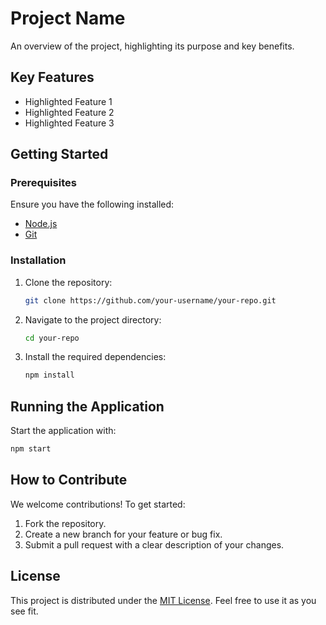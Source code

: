 # Project Name

An overview of the project, highlighting its purpose and key benefits.

## Key Features

- Highlighted Feature 1
- Highlighted Feature 2
- Highlighted Feature 3

## Getting Started

### Prerequisites

Ensure you have the following installed:
- [Node.js](https://nodejs.org/)
- [Git](https://git-scm.com/)

### Installation

1. Clone the repository:
    ```bash
    git clone https://github.com/your-username/your-repo.git
    ```
2. Navigate to the project directory:
    ```bash
    cd your-repo
    ```
3. Install the required dependencies:
    ```bash
    npm install
    ```

## Running the Application

Start the application with:
```bash
npm start
```

## How to Contribute

We welcome contributions! To get started:
1. Fork the repository.
2. Create a new branch for your feature or bug fix.
3. Submit a pull request with a clear description of your changes.

## License

This project is distributed under the [MIT License](LICENSE). Feel free to use it as you see fit.